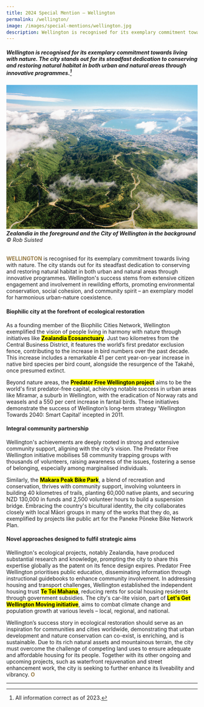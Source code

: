 ```yaml
---
title: 2024 Special Mention — Wellington
permalink: /wellington/
image: /images/special-mentions/wellington.jpg
description: Wellington is recognised for its exemplary commitment towards living with nature. The city stands out for its steadfast dedication to conserving and restoring natural habitat in both urban and natural areas through innovative programmes. 
---
```


##### Wellington is recognised for its exemplary commitment towards living with nature. The city stands out for its steadfast dedication to conserving and restoring natural habitat in both urban and natural areas through innovative programmes.[^1]

###### ![Zealandia in the foreground and the City of Wellington in the background](/images/special-mentions/wellington.jpg)**Zealandia in the foreground and the City of Wellington in the background** © Rob Suisted

<b><font color="#967942">WELLINGTON</font></b> is recognised for its exemplary commitment towards living with nature. The city stands out for its steadfast dedication to conserving and restoring natural habitat in both urban and natural areas through innovative programmes. Wellington's success stems from extensive citizen engagement and involvement in rewilding efforts, promoting environmental conservation, social cohesion, and community spirit – an exemplary model for harmonious urban-nature coexistence. 

#### **Biophilic city at the forefront of ecological restoration**

As a founding member of the Biophilic Cities Network, Wellington exemplified the vision of people living in harmony with nature through initiatives like **<mark>Zealandia Ecosanctuary</mark>**. Just two kilometres from the Central Business District, it features the world’s first predator exclusion fence, contributing to the increase in bird numbers over the past decade. This increase includes a remarkable 41 per cent year-on-year increase in native bird species per bird count, alongside the resurgence of the Takahē, once presumed extinct. 

Beyond nature areas, the **<mark>Predator Free Wellington project</mark>** aims to be the world's first predator-free capital, achieving notable success in urban areas like Miramar, a suburb in Wellington, with the eradication of Norway rats and weasels and a 550 per cent increase in fantail birds. These initiatives demonstrate the success of Wellington’s long-term strategy ‘Wellington Towards 2040: Smart Capital’ incepted in 2011. 

#### **Integral community partnership**

Wellington's achievements are deeply rooted in strong and extensive community support, aligning with the city’s vision. The Predator Free Wellington initiative mobilises 58 community trapping groups with thousands of volunteers, raising awareness of the issues, fostering a sense of belonging, especially among marginalised individuals. 

Similarly, the **<mark>Makara Peak Bike Park</mark>**, a blend of recreation and conservation, thrives with community support, involving volunteers in building 40 kilometres of trails, planting 60,000 native plants, and securing NZD 130,000 in funds and 2,500 volunteer hours to build a suspension bridge. Embracing the country's bicultural identity, the city collaborates closely with local Māori groups in many of the works that they do, as exemplified by projects like public art for the Paneke Pōneke Bike Network Plan. 

#### **Novel approaches designed to fulfil strategic aims**

Wellington's ecological projects, notably Zealandia, have produced substantial research and knowledge, prompting the city to share this expertise globally as the patent on its fence design expires. Predator Free Wellington prioritises public education, disseminating information through instructional guidebooks to enhance community involvement. In addressing housing and transport challenges, Wellington established the independent housing trust **<mark>Te Toi Mahana</mark>**, reducing rents for social housing residents through government subsidies. The city's car-lite vision, part of **<mark>Let's Get Wellington Moving initiative</mark>**, aims to combat climate change and population growth at various levels – local, regional, and national.

Wellington’s success story in ecological restoration should serve as an inspiration for communities and cities worldwide, demonstrating that urban development and nature conservation can co-exist, is enriching, and is sustainable. Due to its rich natural assets and mountainous terrain, the city must overcome the challenge of competing land uses to ensure adequate and affordable housing for its people. Together with its other ongoing and upcoming projects, such as waterfront rejuvenation and street enhancement work, the city is seeking to further enhance its liveability and vibrancy. **<font color="#967942">O</font>** 

---

[^1]: All information correct as of 2023.
